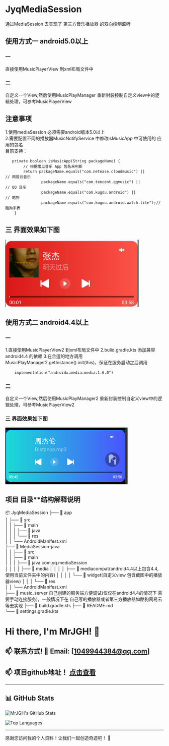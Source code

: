 # JyqMediaSession

通过MediaSession 去实现了 第三方音乐播放器 的双向控制监听

## 使用方式一 android5.0以上

### 一

直接使用MusicPlayerView 到xml布局文件中

### 二

自定义一个View,然后使用MusicPlayManager 重新封装控制自定义view中的逻辑处理，可参考MusicPlayerView

## 注意事项

1.使用mediaSession 必须需要android版本5.0以上  
2.需要配置不同的播放器MusicNotifyService 中修改isMusicApp 中可使用的 应用的包名  
目前支持：

```
   private boolean isMusicApp(String packageName) {
        // 根据常见音乐 App 包名来判断
        return packageName.equals("com.netease.cloudmusic") ||       // 网易云音乐
                packageName.equals("com.tencent.qqmusic") ||          // QQ 音乐
                packageName.equals("com.kugou.android") ||            // 酷狗
                packageName.equals("com.kugou.android.watch.lite");// 酷狗手表
    }
```

## 三 界面效果如下图

![](./image/android_5.0_image1.png)

## 使用方式二 android4.4以上

### 一

1.直接使用MusicPlayerView2 到xml布局文件中
2.bulid.gradle.kts 添加兼容android4.4 的依赖
3.在合适的地方调用 MusicPlayManager2.getInstance().init(this)，保证在服务启动之后调用

```
    implementation("androidx.media:media:1.6.0")

```

### 二

自定义一个View,然后使用MusicPlayManager2 重新封装控制自定义view中的逻辑处理，可参考MusicPlayerView2

### 三 界面效果如下图

![](./image/android_4.4_image1.png)

## 项目 目录**结构解释说明

📦 JyqMediaSession
├── 📁 app  
│ ├── 📁 src  
│ │ ├── 📁 main  
│ │ │ ├── 📁 java  
│ │ │ └── 📁 res  
│ │ └── AndroidManifest.xml  
├── 📁 MediaSession-java  
│ │ ├── 📁 src  
│ │ ├── 📁 main  
│ │ │ ├── 📁 java.com.yq.mediaSession  
│ │ │ │ ├── 📁 media
│ │ │ │ ├── 📁 mediacompat(android4.4以上包含4.4, 使用当前文件夹中的内容)
│ │ │ │ └── 📁 widget(自定义view 包含截图中的播放器view)
│ │ │ └── 📁 res  
│ │ └── AndroidManifest.xml  
├── 📁 music_server 自己创建的服务端方便调试(仅仅在android4.4的情况下 需要手动连接服务)，一般情况下在 自己写的播放器或者第三方播放器如酷狗网易云等去实现
├── 📄 build.gradle.kts
├── 📄 README.md  
└── 📄 settings.gradle.kts

# Hi there, I'm MrJGH! 👋

## 📫 联系方式!  📧 Email: [1049944384@qq.com]

## 📫 项目github地址！ [点击查看](https://github.com/MrJGH/JyqMediaSession)
---

## 📊 GitHub Stats

![MrJGH's GitHub Stats](https://github-readme-stats.vercel.app/api?username=MrJGH&show_icons=true&theme=radical)

![Top Languages](https://github-readme-stats.vercel.app/api/top-langs/?username=MrJGH&layout=compact&theme=radical)

---

感谢您访问我的个人资料！让我们一起创造奇迹吧！ 🚀
